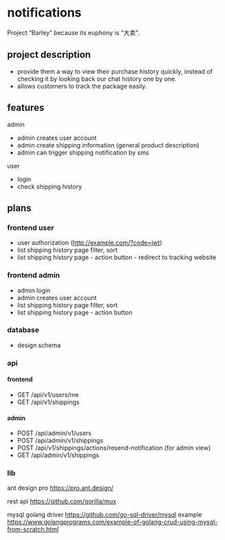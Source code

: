 # notifications
Project “Barley” because its euphony is “大卖”. 


## project description
- provide them a way to view their purchase history quickly, instead of checking it by looking back our chat history one by one. 
- allows customers to track the package easily.

## features
admin
- admin creates user account
- admin create shipping information (general product description)
- admin can trigger shipping notification by sms

user
- login
- check shipping history

## plans
### frontend user
- user authorization (http://example.com/?code=jwt)
- list shipping history page filter, sort 
- list shipping history page - action button - redirect to tracking website

### frontend admin
- admin login 
- admin creates user account
- list shipping history page filter, sort 
- list shipping history page - action button

### database
- design schema

### api
#### frontend
- GET /api/v1/users/me
- GET /api/v1/shippings 

#### admin
- POST /api/admin/v1/users 
- POST /api/admin/v1/shippings 
- POST /api/v1/shippings/actions/resend-notification (for admin view)
- GET /api/admin/v1/shippings

### lib
ant design pro
https://pro.ant.design/

rest api
https://github.com/gorilla/mux

mysql golang driver 
https://github.com/go-sql-driver/mysql
example
https://www.golangprograms.com/example-of-golang-crud-using-mysql-from-scratch.html

